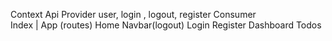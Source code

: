 
Context Api 
Provider user, login , logout, register 
Consumer        
          Index 
            |
            App (routes)
Home    Navbar(logout)    Login     Register    Dashboard  Todos